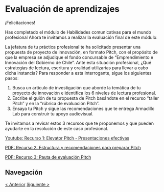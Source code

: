 # Evaluación de aprendizajes

¡Felicitaciones!

Has completado el módulo de Habilidades comunicativas para el mundo profesional
Ahora te invitamos a realizar la evaluación final de este módulo:

La jefatura de tu práctica profesional te ha solicitado presentar una propuesta de proyecto de innovación, en formato Pitch, con el propósito de que la empresa se adjudique el fondo concursable de “Emprendimiento e Innovación del Gobierno de Chile”. Ante esta situación profesional, ¿Qué estrategias de lectura, escritura y oralidad utilizarías para llevar a cabo dicha instancia? Para responder a esta interrogante, sigue los siguientes pasos:

1. Busca un artículo de investigación que aborde la temática de tu proyecto de innovación e identifica los 6 niveles de lectura profesional.
2. Escribe el guión de tu propuesta de Pitch basándote en el recurso “taller Pitch” y en la “rúbrica de evaluación Pitch”.
3. Ensaya tu Pitch y sigue las recomendaciones que te entrega Armadillo Lab para construir tu apoyo audiovisual.

Te invitamos a revisar estos 3 recursos que te proponemos y que pueden ayudarte en la resolución de este caso profesional.

[Youtube: Recurso 1: Elevator Pitch - Presentaciones efectivas](https://www.youtube.com/watch?v=r8J6oi3afds)

[PDF: Recurso 2: Estructura y recomendaciones para preparar Pitch](https://eol.uchile.cl/pdf/pdf/5b4c1220d5a549c39df33ae0f618dd9a/0bbe83ef6496e8a17256742b25867e2b505acae7.pdf)

[PDF: Recurso 3: Pauta de evaluación Pitch](https://eol.uchile.cl/pdf/pdf/bcbcf63be7c64ff2ba6f0354b9950fd6/03c4f3d7fb274332432f4c6462ee8ff387c5bade.pdf)

## Navegación

[< Anterior](../1%20-%20Unidad%201/02%20-%20Oralidad%20profesional.md)
[Siguiente >](./01%20-%20Palabras%20finales.md)
